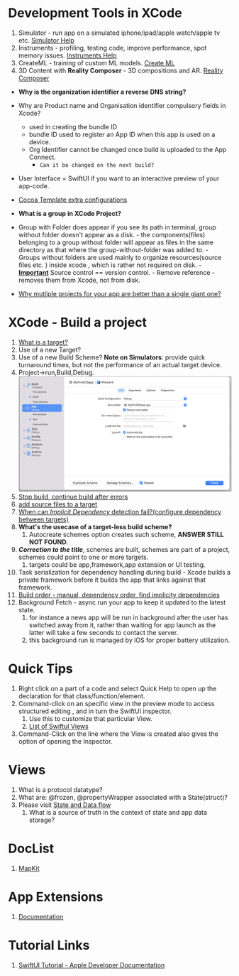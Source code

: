 # Development Tools in XCode
1. Simulator - run app on a simulated iphone/ipad/apple watch/apple tv etc. [Simulator Help](https://help.apple.com/simulator/mac/current/)
2. Instruments - profiling, testing code, improve performance, spot memory issues. [Instruments Help](https://help.apple.com/instruments/mac/current/)
3. CreateML - training of custom ML models. [Create ML](https://developer.apple.com/documentation/CreateML)
4. 3D Content with **Reality Composer** - 3D compositions and AR. [Reality Composer](https://developer.apple.com/documentation/RealityKit/creating-3d-content-with-reality-composer)

- **Why is the organization identifier a reverse DNS string?**

- Why are Product name and Organisation identifier compulsory fields in Xcode?
     - used in creating the bundle ID
     - bundle ID used to register an App ID when this app is used on a device.
     - Org Identifier cannot be changed once build is uploaded to the App Connect.
        - `Can it be changed on the next build?`

- User Interface = SwiftUI if you want to an interactive preview of your app-code.

- [Cocoa Template extra configurations](https://developer.apple.com/documentation/xcode/managing-files-and-folders-in-your-xcode-project)
- **What is a group in XCode Project?**

- Group with Folder does appear if you see its path in terminal, group without folder doesn't appear as a disk.
        - the components(files) belonging to a group without folder will appear as files in the same directory as that where the group-without-folder was added to.
        - Groups without folders are used mainly to organize resources(source files etc. )  inside xcode , which is rather not required on disk.
        - [**Important**](https://developer.apple.com/documentation/xcode/managing-files-and-folders-in-your-xcode-project) Source control == version control.
        - Remove reference - removes them from Xcode, not from disk.
- [Why mutliple projects for your app are better than a single giant one?](https://developer.apple.com/documentation/xcode/managing-multiple-projects-and-their-dependencies)

# XCode - Build a project
1. [What is a target?](https://developer.apple.com/documentation/xcode/building-and-running-an-app)
2. Use of a new Target?
3. Use of a new Build Scheme?
**Note on Simulators**: provide quick turnaround times, but not the performance of an actual target device.
4. Project->run,Build,Debug. <img src="images/attachDebugger.png" />
5. [Stop build, continue build after errors](https://developer.apple.com/documentation/xcode/building-and-running-an-app)
6. [add source files to a target](https://developer.apple.com/documentation/xcode/configuring-a-new-target-in-your-project)
7. [When can *Implicit Dependency* detection fail?(configure dependency between targets)](https://developer.apple.com/documentation/xcode/configuring-a-new-target-in-your-project)
8. **What's the usecase of a target-less build scheme?**
    1. Autocreate schemes option creates such scheme, **ANSWER STILL NOT FOUND**.
9. ***Correction to the title***, schemes are built, schemes are part of a project, schemes could point to one or more targets.
    1.  targets could be app,framework,app extension or UI testing.
10. Task serialization for dependency handling during build - Xcode builds a private framework before it builds the app that links against that framework.
11. [Build order - manual, dependency order, find implicity dependencies](https://developer.apple.com/documentation/xcode/customizing-the-build-schemes-for-a-project)
12. Background Fetch - async run your app to keep it updated to the latest state.
    1. for instance a news app will be run in background after the user has switched away from it, rather than waiting for app launch as the latter will take a few seconds to contact the server. 
    2. this background run is managed by iOS for proper battery utilization.


# Quick Tips
1. Right click on a part of a code and select Quick Help to open up the declaration for that class/function/element.
2. Command-click on an specific view in the preview mode to access structured editing , and in turn the SwiftUI inspector.
    1. Use this to customize that particular View.
    2. [List of SwiftuI Views](https://developer.apple.com/documentation/widgetkit/swiftui-views)
3. Command-Click on the line where the View is created also gives the option of opening the Inspector.

# Views
1. What is a protocol datatype?
2. What are: @frozen, @propertyWrapper associated with a State(struct)?
3. Please visit [State and Data flow](https://developer.apple.com/documentation/swiftui/state-and-data-flow)        
    1. What is a source of truth in the context of state and app data storage?

# DocList
1. [MapKit](https://developer.apple.com/documentation/mapkit/)

# App Extensions
1. [Documentation](https://developer.apple.com/app-extensions/)

# Tutorial Links
1. [SwiftUI Tutorial - Apple Developer Documentation](https://developer.apple.com/tutorials/swiftui/creating-and-combining-views)